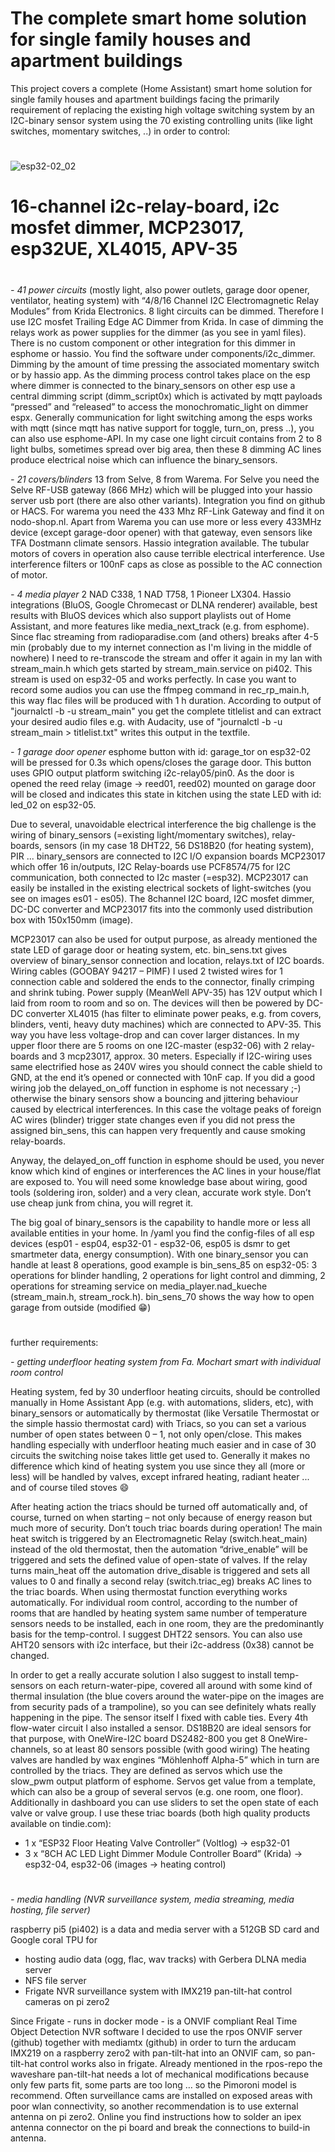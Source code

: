 # The complete smart home solution for single family houses and apartment buildings
This project covers a complete (Home Assistant) smart home solution for single family houses and apartment buildings facing the primarily requirement of replacing the existing high voltage switching system by an I2C-binary sensor system using the 70 existing controlling units (like light switches, momentary switches, ..) in order to control:

#
![esp32-02_02](https://github.com/user-attachments/assets/468ebcf7-a131-4bcf-a22b-907f2c339e6a)
# 16-channel i2c-relay-board, i2c mosfet dimmer, MCP23017, esp32UE, XL4015, APV-35
#

_- 41 power circuits_ (mostly light, also power outlets, garage door opener, ventilator, heating system) with “4/8/16 Channel I2C Electromagnetic Relay Modules” from Krida Electronics. 8 light circuits can be dimmed. Therefore I use I2C mosfet Trailing Edge AC Dimmer from Krida. In case of dimming the relays work as power supplies for the dimmer (as you see in yaml files). There is no custom component or other integration for this dimmer in esphome or hassio. You find the software under components/i2c_dimmer. Dimming by the amount of time pressing the associated momentary switch or by hassio app. As the dimming process control takes place on the esp where dimmer is connected to the binary_sensors on other esp use a central dimming script (dimm_script0x) which is activated by mqtt payloads “pressed” and “released” to access the monochromatic_light on dimmer espx. Generally communication for light switching among the esps works with mqtt (since mqtt has native support for toggle, turn_on, press ..), you can also use esphome-API. In my case one light circuit contains from 2 to 8 light bulbs, sometimes spread over big area, then these 8 dimming AC lines produce electrical noise which can influence the binary_sensors.

_- 21 covers/blinders_ 13 from Selve, 8 from Warema. For Selve you need the Selve RF-USB gateway (866 MHz) which will be plugged into your hassio server usb port (there are also other variants). Integration you find on github or HACS. For warema you need the 433 Mhz RF-Link Gateway and find it on nodo-shop.nl. Apart from Warema you can use more or less every 433MHz device  (except garage-door opener) with that gateway, even sensors like TFA Dostmann climate sensors. Hassio integration available. The tubular motors of covers in operation also cause terrible electrical interference. Use interference filters or 100nF caps as close as possible to the AC connection of motor.

_- 4 media player_ 2 NAD C338, 1 NAD T758, 1 Pioneer LX304. Hassio integrations (BluOS, Google Chromecast or DLNA renderer) available, best results with BluOS devices which also support playlists out of Home Assistant, and more features like media_next_track (e.g. from esphome). Since flac streaming from radioparadise.com (and others) breaks after 4-5 min (probably due to my internet connection as I'm living in the middle of nowhere) I need to re-transcode the stream and offer it again in my lan with stream_main.h which gets started by stream_main.service on pi402. This stream is used on esp32-05 and works perfectly. In case you want to record some audios you can use the ffmpeg command in rec_rp_main.h, this way flac files will be produced with 1 h duration. According to output of "journalctl -b -u stream_main" you get the complete titlelist and can extract your desired audio files e.g. with Audacity, use of "journalctl -b -u stream_main > titlelist.txt" writes this output in the textfile.

_- 1 garage door opener_ esphome button with id: garage_tor on esp32-02 will be pressed for 0.3s which opens/closes the garage door. This button uses GPIO output platform switching i2c-relay05/pin0. As the door is opened the reed relay (image → reed01, reed02) mounted on garage door will be closed and indicates this state in kitchen using the state LED with id: led_02 on esp32-05.


Due to several, unavoidable electrical interference the big challenge is the wiring of binary_sensors (=existing light/momentary switches), relay-boards, sensors (in my case 18 DHT22, 56 DS18B20 (for heating system), PIR ...
binary_sensors are connected to I2C I/O expansion boards MCP23017 which offer 16 in/outputs, 
I2C Relay-boards use PCF8574/75 for I2C communication, both connected to I2c master (=esp32).
MCP23017 can easily be installed in the existing electrical sockets of light-switches (you see on images es01 - es05). The 8channel I2C board, I2C mosfet dimmer, DC-DC converter and MCP23017 fits into the commonly used distribution box with 150x150mm (image).

MCP23017 can also be used for output purpose, as already mentioned the state LED of garage door or heating system, etc.
bin_sens.txt gives overview of binary_sensor connection and location, relays.txt of I2C boards. Wiring cables (GOOBAY 94217 – PIMF) I used 2 twisted wires for 1 connection cable and soldered the ends to the connector, finally crimping and shrink tubing. Power supply (MeanWell APV-35) has 12V output which I laid from room to room and so on. The devices will then be powered by DC-DC converter XL4015 (has filter to eliminate power peaks, e.g. from covers, blinders, venti, heavy duty machines) which are connected to APV-35. This way you have less voltage-drop and can cover larger distances. In my upper floor there are 5 rooms on one I2C-master (esp32-06) with 2 relay-boards and 3 mcp23017, approx. 30 meters. Especially if I2C-wiring uses same electrified hose as 240V wires you should connect the cable shield to GND, at the end it’s opened or connected with 10nF cap. If you did a good wiring job the delayed_on_off function in esphome is not necessary ;-) otherwise the binary sensors show a bouncing and jittering behaviour caused by electrical interferences. In this case the voltage peaks of foreign AC wires (blinder) trigger state changes even if you did not press the assigned bin_sens, this can happen very frequently and cause smoking relay-boards.

Anyway, the delayed_on_off function in esphome should be used, you never know which kind of engines or interferences the AC lines in your house/flat are exposed to.
You will need some knowledge base about wiring, good tools (soldering iron, solder) and a very clean, accurate work style. Don’t use cheap junk from china, you will regret it.

The big goal of binary_sensors is the capability to handle more or less all available entities in your home. In /yaml you find the config-files of all esp devices (esp01 - esp04, esp32-01 - esp32-06, esp05 is dsmr to get smartmeter data, energy consumption). With one binary_sensor you can handle at least 8 operations, good example is bin_sens_85 on esp32-05: 3 operations for blinder handling, 2 operations for light control and dimming, 2 operations for streaming service on media_player.nad_kueche (stream_main.h, stream_rock.h). bin_sens_70 shows the way how to open garage from outside (modified 😁)

#
#

further requirements:

_- getting underfloor heating system from Fa. Mochart smart with individual room control_

Heating system, fed by 30 underfloor heating circuits, should be controlled manually in Home Assistant App (e.g. with automations, sliders, etc), with binary_sensors or automatically by thermostat (like Versatile Thermostat or the simple hassio thermostat card) with Triacs, so you can set a various number of open states between 0 – 1, not only open/close. This makes handling especially with underfloor heating much easier and in case of 30 circuits the switching noise takes little get used to. Generally it makes no difference which kind of heating system you use since they all (more or less) will be handled by valves, except infrared heating, radiant heater ... and of course tiled stoves 😄

After heating action the triacs should be turned off automatically and, of course, turned on when starting – not only because of energy reason but much more of security. Don’t touch triac boards during operation! The main heat switch is triggered by an Electromagnetic Relay (switch.heat_main) instead of the old thermostat, then the automation “drive_enable” will be triggered and sets the defined value of open-state of valves. If the relay turns main_heat off the automation drive_disable is triggered and sets all values to 0 and finally a second relay (switch.triac_eg) breaks AC lines to the triac boards. When using thermostat function everything works automatically.
For individual room control, according to the number of rooms that are handled by heating system same number of temperature sensors needs to be installed, each in one room, they are the predominantly basis for the temp-control. I suggest DHT22 sensors. You can also use AHT20 sensors with i2c interface, but their i2c-address (0x38) cannot be changed.

In order to get a really accurate solution I also suggest to install temp-sensors on each return-water-pipe, covered all around with some kind of thermal insulation (the blue covers around the water-pipe on the images are from security pads of a trampoline), so you can see definitely whats really happening in the pipe. The sensor itself I fixed with cable ties. Every 4th flow-water circuit I also installed a sensor. DS18B20 are ideal sensors for that purpose, with OneWire-I2C board DS2482-800 you get 8 OneWire-channels, so at least 80 sensors possible (with good wiring)
The heating valves are handled by wax engines “Möhlenhoff Alpha-5” which in turn are controlled by the triacs. They are defined as servos which use the slow_pwm output platform of esphome. Servos get value from a template, which can also be a group of several servos (e.g. one room, one floor). Additionally in dashboard you can use sliders to set the open state of each valve or valve group. I use these triac boards (both high quality products available on tindie.com):

- 1 x “ESP32 Floor Heating Valve Controller” (Voltlog) → esp32-01
- 3 x “8CH AC LED Light Dimmer Module Controller Board” (Krida) → esp32-04, esp32-06
	(images → heating control)
#

_- media handling (NVR surveillance system, media streaming, media hosting, file server)_

raspberry pi5 (pi402) is a data and media server with a 512GB SD card and Google coral TPU for 

- hosting audio data (ogg, flac, wav tracks) with Gerbera DLNA media server
- NFS file server
- Frigate NVR surveillance system with IMX219 pan-tilt-hat control cameras on pi zero2

Since Frigate - runs in docker mode - is a ONVIF compliant Real Time Object Detection NVR software I decided to use the rpos ONVIF server (github) together with mediamtx (github) in order to turn the arducam IMX219 on a raspberry zero2 with pan-tilt-hat into an ONVIF cam, so pan-tilt-hat control works also in frigate. Already mentioned in the rpos-repo the waveshare pan-tilt-hat needs a lot of mechanical modifications because only few parts fit, some parts are too long … so the Pimoroni model is recommend. Often surveillance cams are installed on exposed areas with poor wlan connectivity, so another recommendation is to use external antenna on pi zero2. Online you find instructions how to solder an ipex antenna connector on the pi board and break the connections to build-in antenna.
